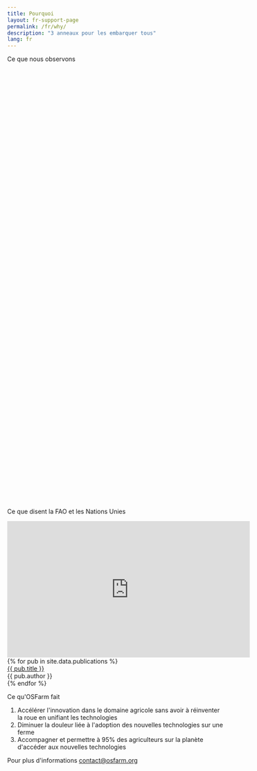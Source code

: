 ```yaml
---
title: Pourquoi
layout: fr-support-page
permalink: /fr/why/
description: "3 anneaux pour les embarquer tous"
lang: fr
---
```

<p class="alt-h2 text-center mb-3 mt-lg-6">Ce que nous observons</p>
<div id="graphcontainer1" style="height: 500px"></div>
<div id="graphcontainer2" style="height: 500px"></div>
<script>
    const chart = Highcharts.chart('graphcontainer1', {
      //plot options code with type: 'datetime'
      plotOptions: {
        series: {
          pointStart: Date.UTC(2000, 0, 1),
          pointInterval: 24 * 3600 * 1000 * 365 * 10
        }
      },
      type: 'line',
      tooltip: {
        shared: true,
        split: false,
        enabled: true,
      },
      title: { text: 'Personne à nourrir VS Force vive en agriculture (WW)'},
      xAxis: {
        type: 'datetime'
      },
      series: [{
          name: 'Personne à nourrir (Milliard)',
          data: [4, 5, 6, 7.5, 9],
        },
        { 
          name: 'Force vive en agriculture (% de la population active)',
          data: [5, 4, 3, 2, 1],
        }
      ]
    });
    const chart1 = Highcharts.chart('graphcontainer2', {
      //plot options code with type: 'datetime'
      plotOptions: {
        series: {
          pointStart: Date.UTC(2000, 0, 1),
          pointInterval: 24 * 3600 * 1000 * 365 * 5
        }
      },
      type: 'line',
      tooltip: {
        shared: true,
        split: false,
        enabled: true,
      },
      title: { text: 'Adoption des technologies par les agriculteurs VS Solutions présentes sur le marché (FR)'},
      xAxis: {
        type: 'datetime'
      },
      series: [{
          name: 'Solutions présentes sur le marché (FR)',
          data: [5, 9, 28, 60, 100],
        },
        { 
          name: 'Adoption des technologies (% des agriculteurs)',
          data: [5, 7, 9, 10, 11],
        }
      ]
    });
  </script>

<div class="col-md-8 mx-auto">
  <p class="alt-h2 text-center mb-3 mt-lg-6">Ce que disent la FAO et les Nations Unies</p>
  <div class="embed-responsive embed-responsive-16by9">
    <iframe class="embed-responsive-item" width="560" height="315"
      src="https://www.youtube.com/embed/iZC-kWKPY_M" frameborder="0" allowfullscreen="">
    </iframe>
  </div>
  {% for pub in site.data.publications %}
    <div class="quote">
      <a href="{{ pub.url }}" target="_blank">{{ pub.title }}</a>
      <br><span>{{ pub.author }}</span>
    </div>  
  {% endfor %}
</div>

<section id="get-started" class="mini-section mt-6">
  <div class="container-lg p-responsive">
    <p class="alt-h2 text-center mb-3 mt-lg-6">Ce qu'OSFarm fait</p>
    <ol class="ml-3 ml-lg-0">
      <li class="alt-lead text-gray text-center col-md-10 mx-auto">Accélérer l'innovation dans le domaine agricole sans avoir à réinventer la roue en unifiant les technologies</li>
      <li class="alt-lead text-gray text-center col-md-10 mx-auto">Diminuer la douleur liée à l'adoption des nouvelles technologies sur une ferme</li>
      <li class="alt-lead text-gray text-center col-md-10 mx-auto">Accompagner et permettre à 95% des agriculteurs sur la planète d'accéder aux nouvelles technologies</li>
    </ol>
  </div>
</section>

<p class="text-center ">Pour plus d'informations <a href="mailto:contact@osfarm.org">contact@osfarm.org</a></p>
